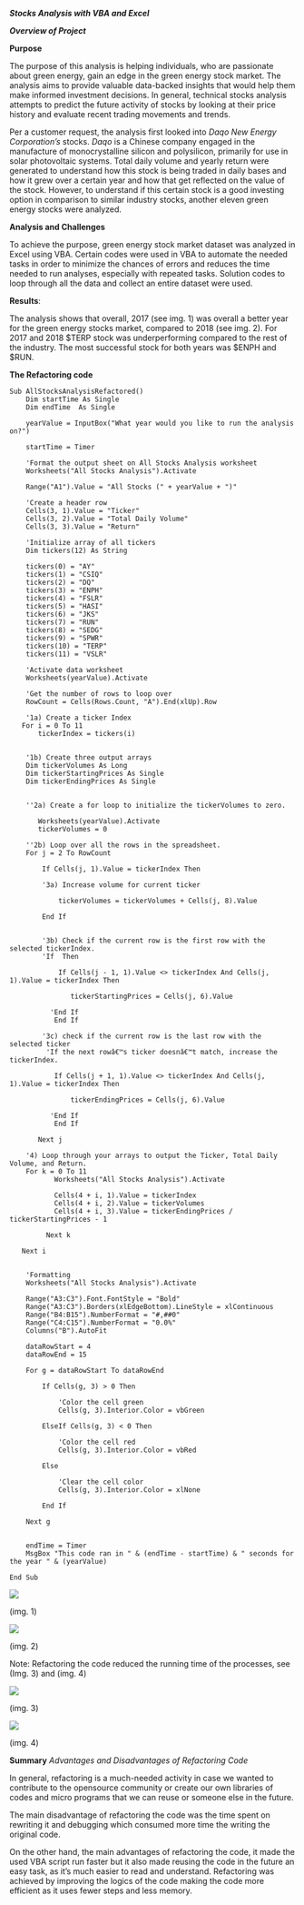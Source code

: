 ***Stocks Analysis with VBA and Excel***

***Overview of Project***

**Purpose**

The purpose of this analysis is helping individuals, who are passionate about
green energy, gain an edge in the green energy stock market. The analysis aims
to provide valuable data-backed insights that would help them make informed
investment decisions. In general, technical stocks analysis attempts to predict
the future activity of stocks by looking at their price history and evaluate
recent trading movements and trends.

Per a customer request, the analysis first looked into *Daqo New Energy
Corporation’s* stocks. *Daqo* is a Chinese company engaged in the manufacture of
monocrystalline silicon and polysilicon, primarily for use in solar photovoltaic
systems. Total daily volume and yearly return were generated to understand how
this stock is being traded in daily bases and how it grew over a certain year
and how that get reflected on the value of the stock. However, to understand if
this certain stock is a good investing option in comparison to similar industry
stocks, another eleven green energy stocks were analyzed.

**Analysis and Challenges**

To achieve the purpose, green energy stock market dataset was analyzed in Excel
using VBA. Certain codes were used in VBA to automate the needed tasks in order
to minimize the chances of errors and reduces the time needed to run analyses,
especially with repeated tasks. Solution codes to loop through all the data and
collect an entire dataset were used.

**Results**:

The analysis shows that overall, 2017 (see img. 1) was overall a better year for
the green energy stocks market, compared to 2018 (see img. 2). For 2017 and 2018
\$TERP stock was underperforming compared to the rest of the industry. The most
successful stock for both years was \$ENPH and \$RUN.

**The Refactoring code**
```
Sub AllStocksAnalysisRefactored()
    Dim startTime As Single
    Dim endTime  As Single

    yearValue = InputBox("What year would you like to run the analysis on?")

    startTime = Timer
    
    'Format the output sheet on All Stocks Analysis worksheet
    Worksheets("All Stocks Analysis").Activate
    
    Range("A1").Value = "All Stocks (" + yearValue + ")"
    
    'Create a header row
    Cells(3, 1).Value = "Ticker"
    Cells(3, 2).Value = "Total Daily Volume"
    Cells(3, 3).Value = "Return"

    'Initialize array of all tickers
    Dim tickers(12) As String
    
    tickers(0) = "AY"
    tickers(1) = "CSIQ"
    tickers(2) = "DQ"
    tickers(3) = "ENPH"
    tickers(4) = "FSLR"
    tickers(5) = "HASI"
    tickers(6) = "JKS"
    tickers(7) = "RUN"
    tickers(8) = "SEDG"
    tickers(9) = "SPWR"
    tickers(10) = "TERP"
    tickers(11) = "VSLR"
    
    'Activate data worksheet
    Worksheets(yearValue).Activate
    
    'Get the number of rows to loop over
    RowCount = Cells(Rows.Count, "A").End(xlUp).Row
    
    '1a) Create a ticker Index
   For i = 0 To 11
       tickerIndex = tickers(i)
       
       
    '1b) Create three output arrays
    Dim tickerVolumes As Long
    Dim tickerStartingPrices As Single
    Dim tickerEndingPrices As Single
       
       
    ''2a) Create a for loop to initialize the tickerVolumes to zero.
    
       Worksheets(yearValue).Activate
       tickerVolumes = 0
       
    ''2b) Loop over all the rows in the spreadsheet.
    For j = 2 To RowCount
              
        If Cells(j, 1).Value = tickerIndex Then
           
        '3a) Increase volume for current ticker
              
            tickerVolumes = tickerVolumes + Cells(j, 8).Value
        
        End If
           
           
        '3b) Check if the current row is the first row with the selected tickerIndex.
        'If  Then
        
            If Cells(j - 1, 1).Value <> tickerIndex And Cells(j, 1).Value = tickerIndex Then

               tickerStartingPrices = Cells(j, 6).Value
               
          'End If
           End If

        '3c) check if the current row is the last row with the selected ticker
         'If the next rowâ€™s ticker doesnâ€™t match, increase the tickerIndex.
        
           If Cells(j + 1, 1).Value <> tickerIndex And Cells(j, 1).Value = tickerIndex Then

               tickerEndingPrices = Cells(j, 6).Value
               
          'End If
           End If
           
       Next j
       
    '4) Loop through your arrays to output the Ticker, Total Daily Volume, and Return.
    For k = 0 To 11
           Worksheets("All Stocks Analysis").Activate
           
           Cells(4 + i, 1).Value = tickerIndex
           Cells(4 + i, 2).Value = tickerVolumes
           Cells(4 + i, 3).Value = tickerEndingPrices / tickerStartingPrices - 1
            
         Next k

   Next i
 
   
    'Formatting
    Worksheets("All Stocks Analysis").Activate
    
    Range("A3:C3").Font.FontStyle = "Bold"
    Range("A3:C3").Borders(xlEdgeBottom).LineStyle = xlContinuous
    Range("B4:B15").NumberFormat = "#,##0"
    Range("C4:C15").NumberFormat = "0.0%"
    Columns("B").AutoFit
    
    dataRowStart = 4
    dataRowEnd = 15
    
    For g = dataRowStart To dataRowEnd

        If Cells(g, 3) > 0 Then

            'Color the cell green
            Cells(g, 3).Interior.Color = vbGreen

        ElseIf Cells(g, 3) < 0 Then

            'Color the cell red
            Cells(g, 3).Interior.Color = vbRed

        Else

            'Clear the cell color
            Cells(g, 3).Interior.Color = xlNone

        End If

    Next g
    
 
    endTime = Timer
    MsgBox "This code ran in " & (endTime - startTime) & " seconds for the year " & (yearValue)

End Sub

```

![](media/3996685eb6a285d8cecafb0c20578e82.png)

(img. 1)

![](media/3f97bd928f98abef95850318d91c01d7.png)

(img. 2)

Note: Refactoring the code reduced the running time of the processes, see (Img.
3) and (img. 4)

![](media/1d7422b6d44b7e985aff356989efd1bd.png)

(img. 3)

![](media/6943a6fac5558b2bd8ca671633bec85a.png)

(img. 4)


**Summary**
*Advantages and Disadvantages of Refactoring Code*

In general, refactoring is a much-needed activity in case we wanted to
contribute to the opensource community or create our own libraries of codes and
micro programs that we can reuse or someone else in the future.

The main disadvantage of refactoring the code was the time spent on rewriting it
and debugging which consumed more time the writing the original code.

On the other hand, the main advantages of refactoring the code, it made the used
VBA script run faster but it also made reusing the code in the future an easy
task, as it’s much easier to read and understand. Refactoring was achieved by
improving the logics of the code making the code more efficient as it uses fewer
steps and less memory.
